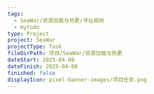 ```yaml
---
tags:
  - SeaWar/资源加载与热更/寻址规则
  - mytodo
type: Project
project: SeaWar
projectType: Task
fileDirPath: 项目/SeaWar/资源加载与热更
dateStart: 2025-04-08
dateFinish: 2025-04-08
finished: false
displayIcon: pixel-banner-images/项目任务.png
---
```






